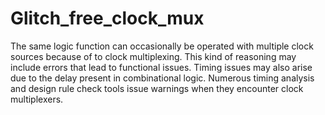 # Glitch_free_clock_mux
 The same logic function can occasionally be operated with multiple clock sources because of to clock multiplexing. This kind of reasoning may include errors that lead to functional issues. Timing issues may also arise due to the delay present in combinational logic. Numerous timing analysis and design rule check tools issue warnings when they encounter clock multiplexers.
